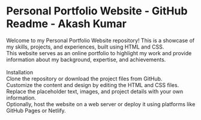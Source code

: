 
# Personal Portfolio Website - GitHub Readme - Akash Kumar
Welcome to my Personal Portfolio Website repository! This is a showcase of my skills, projects, and experiences, built using HTML and CSS. <br/>
This website serves as an online portfolio to highlight my work and provide information about my background, expertise, and achievements.<br/>
<br/>
Installation <br/>
Clone the repository or download the project files from GitHub.<br/>
Customize the content and design by editing the HTML and CSS files.<br/>
Replace the placeholder text, images, and project details with your own information.<br/>
Optionally, host the website on a web server or deploy it using platforms like GitHub Pages or Netlify.<br/>
